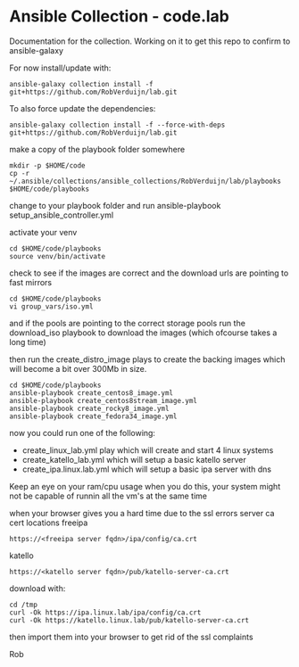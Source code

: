 # Ansible Collection - code.lab

Documentation for the collection.
Working on it to get this repo to confirm to ansible-galaxy

For now install/update with:

    ansible-galaxy collection install -f git+https://github.com/RobVerduijn/lab.git  
To also force update the dependencies:

    ansible-galaxy collection install -f --force-with-deps git+https://github.com/RobVerduijn/lab.git

make a copy of the playbook folder somewhere

    mkdir -p $HOME/code
    cp -r ~/.ansible/collections/ansible_collections/RobVerduijn/lab/playbooks $HOME/code/playbooks
change to your playbook folder and run
ansible-playbook setup_ansible_controller.yml

activate your venv

    cd $HOME/code/playbooks
    source venv/bin/activate
check to see if the images are correct and the download urls are pointing to fast mirrors

    cd $HOME/code/playbooks
    vi group_vars/iso.yml 
and if the pools are pointing to the correct storage pools
run the download_iso playbook to download the images (which ofcourse takes a long time)

then run the create_distro_image plays to create the backing images which will become a bit over 300Mb in size.
    
    cd $HOME/code/playbooks
    ansible-playbook create_centos8_image.yml
    ansible-playbook create_centos8stream_image.yml
    ansible-playbook create_rocky8_image.yml
    ansible-playbook create_fedora34_image.yml

now you could run one of the following:
- create_linux_lab.yml play which will create and start 4 linux systems
- create_katello_lab.yml which will setup a basic katello server
- create_ipa.linux.lab.yml which will setup a basic ipa server with dns

Keep an eye on your ram/cpu usage when you do this, your system might not be capable of runnin all the vm's at the same time

when your browser gives you a hard time due to the ssl errors
server ca cert locations
freeipa

    https://<freeipa server fqdn>/ipa/config/ca.crt
katello

    https://<katello server fqdn>/pub/katello-server-ca.crt

download with:

    cd /tmp
    curl -Ok https://ipa.linux.lab/ipa/config/ca.crt
    curl -Ok https://katello.linux.lab/pub/katello-server-ca.crt
then import them into your browser to get rid of the ssl complaints

Rob